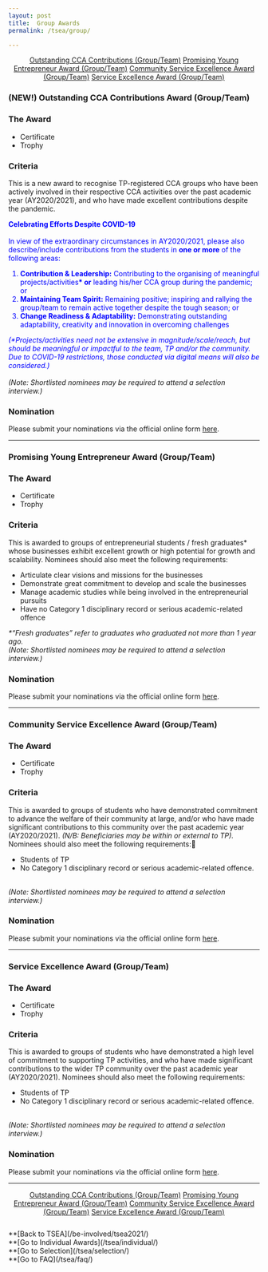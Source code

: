 ```yaml
---
layout: post
title:  Group Awards
permalink: /tsea/group/

---
```


<div style="margin:2%; text-align:center">
    <a href="{{site.baseurl}}/tsea/group#outstandingccagrp" class="bp-button">Outstanding CCA Contributions (Group/Team)</a>
    <a href="{{site.baseurl}}/tsea/group#youngentrepreneurgrp" class="bp-button">Promising Young Entrepreneur Award (Group/Team)</a>
    <a href="{{site.baseurl}}/tsea/group#communityexcellencegrp" class="bp-button">Community Service Excellence Award (Group/Team)</a>
    <a href="{{site.baseurl}}/tsea/group#serviceexcellencegrp" class="bp-button">Service Excellence Award (Group/Team)</a>
</div>

### <a id="outstandingccagrp"></a><b>(NEW!) Outstanding CCA Contributions Award (Group/Team)</b>

### The Award
<ul>
  <li>Certificate</li>
  <li>Trophy</li>
 </ul>

### Criteria
This is a new award to recognise TP-registered CCA groups who have been actively involved in their respective CCA activities over the past academic year (AY2020/2021), and who have made excellent contributions despite the pandemic. 
 
 <p>
 <b><font color="blue">Celebrating Efforts Despite COVID-19</font></b><br>
 <br>
  <font color="blue">In view of the extraordinary circumstances in AY2020/2021, please also describe/include contributions from the students in <b>one or more</b> of the following areas:</font>
</p>
<p>
  <ol>
    <font color="blue"><li><b>Contribution & Leadership:</b> Contributing to the organising of meaningful projects/activities<b>* or</b> leading his/her CCA group during the pandemic; or</li></font>
    <font color="blue"><li><b>Maintaining Team Spirit:</b> Remaining positive; inspiring and rallying the group/team to remain active together despite the tough season; or</li></font>
    <font color="blue"><li><b>Change Readiness & Adaptability:</b> Demonstrating outstanding adaptability, creativity and innovation in overcoming challenges</li></font>
 </ol>
</p>
<p>
  <font color="blue"><i>(*Projects/activities need not be extensive in magnitude/scale/reach, but should be meaningful or impactful to the team, TP and/or the community. Due to COVID-19 restrictions, those conducted via digital means will also be considered.)</i></font><br>
<br>
  <i>(Note: Shortlisted nominees may be required to attend a selection interview.)</i>
</p>

### Nomination
Please submit your nominations via the official online form <a href="https://form.gov.sg/#!/60828a0317dde80011316ad5">here</a>. 

---
### <a id="youngentrepreneurgrp"></a><b>Promising Young Entrepreneur Award (Group/Team)</b>

### The Award
<ul>
  <li>Certificate</li>
  <li>Trophy</li>
 </ul>

### Criteria
This is awarded to groups of entrepreneurial students / fresh graduates* whose businesses exhibit excellent growth or high potential for growth and scalability. Nominees should also meet the following requirements:
<p>
<ul>
    <li>Articulate clear visions and missions for the businesses</li>
    <li>Demonstrate great commitment to develop and scale the businesses</li>
    <li>Manage academic studies while being involved in the entrepreneurial pursuits</li>
    <li>Have no Category 1 disciplinary record or serious academic-related offence</li>  
</ul>
</p>
<p>
    <i>*“Fresh graduates” refer to graduates who graduated not more than 1 year ago.</i>
    <br>
    <i>(Note: Shortlisted nominees may be required to attend a selection interview.)</i>
</p>

### Nomination
Please submit your nominations via the official online form <a href="https://form.gov.sg/#!/60828a260f169a0011a6848f">here</a>.

---
### <a id="communityexcellencegrp"></a><b>Community Service Excellence Award (Group/Team)</b>

### The Award
<ul>
  <li>Certificate</li>
  <li>Trophy</li>
 </ul>

### Criteria
This is awarded to groups of students who have demonstrated commitment to advance the welfare of their community at large, and/or who have made significant contributions to this community over the past academic year (AY2020/2021). <i>(N/B: Beneficiaries may be within or external to TP).</i> Nominees should also meet the following requirements:
<p>
<ul>
    <li>Students of TP</li>
    <li>No Category 1 disciplinary record or serious academic-related offence.</li>
</ul>
</p>
<p>
   <br>
   <i>(Note: Shortlisted nominees may be required to attend a selection interview.)</i>
</p>

### Nomination
Please submit your nominations via the official online form <a href="https://form.gov.sg/#!/60828a260f169a0011a6848f">here</a>.

---
### <a id="serviceexcellencegrp"></a><b>Service Excellence Award (Group/Team)</b>

### The Award
<ul>
  <li>Certificate</li>
  <li>Trophy</li>
 </ul>

### Criteria
This is awarded to groups of students who have demonstrated a high level of commitment to supporting TP activities, and who have made significant contributions to the wider TP community over the past academic year (AY2020/2021). Nominees should also meet the following requirements:
<p>
<ul>
    <li>Students of TP</li>
    <li>No Category 1 disciplinary record or serious academic-related offence.</li>
</ul>
</p>
<p>
   <br>
   <i>(Note: Shortlisted nominees may be required to attend a selection interview.)</i>
</p>

### Nomination
Please submit your nominations via the official online form <a href="https://form.gov.sg/#!/60828a260f169a0011a6848f">here</a>.

---

<div style="margin:2%; text-align:center">
    <a href="{{site.baseurl}}/tsea/group#outstandingccagrp" class="bp-button">Outstanding CCA Contributions (Group/Team)</a>
    <a href="{{site.baseurl}}/tsea/group#youngentrepreneurgrp" class="bp-button">Promising Young Entrepreneur Award (Group/Team)</a>
    <a href="{{site.baseurl}}/tsea/group#communityexcellencegrp" class="bp-button">Community Service Excellence Award (Group/Team)</a>
    <a href="{{site.baseurl}}/tsea/group#serviceexcellencegrp" class="bp-button">Service Excellence Award (Group/Team)</a>
</div>
<br>
**[Back to TSEA](/be-involved/tsea2021/)<br>
**[Go to Individual Awards](/tsea/individual/)<br>
**[Go to Selection](/tsea/selection/)<br>
**[Go to FAQ](/tsea/faq/)
